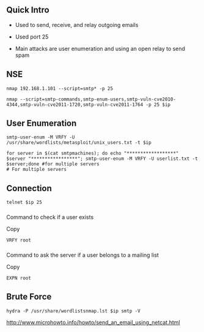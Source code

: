 ## Quick Intro

- Used to send, receive, and relay outgoing emails
    
- Used port 25
    
- Main attacks are user enumeration and using an open relay to send spam
    
## NSE

```
nmap 192.168.1.101 --script=smtp* -p 25

nmap --script=smtp-commands,smtp-enum-users,smtp-vuln-cve2010-4344,smtp-vuln-cve2011-1720,smtp-vuln-cve2011-1764 -p 25 $ip
```

## User Enumeration

```
smtp-user-enum -M VRFY -U /usr/share/wordlists/metasploit/unix_users.txt -t $ip

for server in $(cat smtpmachines); do echo "******************" $server "*****************"; smtp-user-enum -M VRFY -U userlist.txt -t $server;done #for multiple servers
# For multiple servers
```

## Connection

```
telnet $ip 25
```

### 

[](https://gabb4r.gitbook.io/oscp-notes/service-enumeration/smtp-enumeration-port-25#command-to-check-if-a-user-exists)

Command to check if a user exists

Copy

```
VRFY root
```

### 

[](https://gabb4r.gitbook.io/oscp-notes/service-enumeration/smtp-enumeration-port-25#command-to-ask-the-server-if-a-user-belongs-to-a-mailing-list)

Command to ask the server if a user belongs to a mailing list

Copy

```
EXPN root
```

## Brute Force

```
hydra -P /usr/share/wordlistsnmap.lst $ip smtp -V
```



http://www.microhowto.info/howto/send_an_email_using_netcat.html
